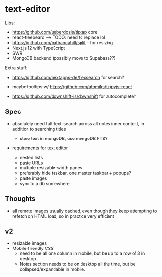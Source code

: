 # text-editor

Libs:

- https://github.com/ueberdosis/tiptap core
- react-treebeard --> TODO: need to replace lol
- https://github.com/nathancahill/split - for resizing
- Next.js 12 with TypeScript
- SWR
- MongoDB backend (possibly move to Supabase??)

Extra stuff:

- https://github.com/nextapps-de/flexsearch for search?

- ~~maybe tooltips w/ https://github.com/atomiks/tippyjs-react~~

- https://github.com/downshift-js/downshift for autocomplete?

## Spec

- absolutely need full-text-search across all notes inner content, in addition to searching titles

  - store text in mongoDB, use mongoDB FTS?

- requirements for text editor
  - nested lists
  - paste URLs
  - multiple resizable-width panes
  - preferably hide taskbar, one master taskbar + popups?
  - paste images
  - sync to a db somewhere

## Thoughts

- all remote images usually cached, even though they keep attempting to refetch on HTML load, so in practice very efficient

## v2

- resizable images
- Mobile-friendly CSS:
  - need to be all one column in mobile, but be up to a row of 3 in desktop
  - Notes section needs to be on desktop all the time, but be collapsed/expandable in mobile.
